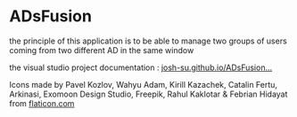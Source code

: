 # ADsFusion
 
the principle of this application is to be able to manage two groups of users coming from two different AD in the same window


the visual studio project documentation : <a href="https://josh-su.github.io/ADsFusion/Documentations/Help/html/495e2f01-aad5-b48e-53f0-6f697aaff626.htm">josh-su.github.io/ADsFusion...</a>



Icons made by Pavel Kozlov, Wahyu Adam, Kirill Kazachek, Catalin Fertu, Arkinasi, Exomoon Design Studio, Freepik, Rahul Kaklotar & Febrian Hidayat from <a href="https://www.flaticon.com/fr/collections/MzMxMDkwMTA=">flaticon.com</a>
